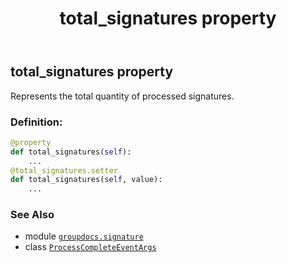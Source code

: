 ﻿---
title: total_signatures property
second_title: GroupDocs.Signature for Python via .NET API References
description: 
type: docs
url: /python-net/groupdocs.signature/processcompleteeventargs/total_signatures/
is_root: false
weight: 70
---

## total_signatures property


Represents the total quantity of processed signatures.
### Definition:
```python
@property
def total_signatures(self):
    ...
@total_signatures.setter
def total_signatures(self, value):
    ...
```

### See Also
* module [`groupdocs.signature`](../../)
* class [`ProcessCompleteEventArgs`](/signature/python-net/groupdocs.signature/processcompleteeventargs)
